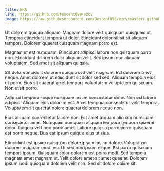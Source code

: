 ```yaml
---
title: ERA
link: https://github.com/Descent098/ezcv
image: https://raw.githubusercontent.com/Descent098/ezcv/master/.github/logo.png
---
```


Ut dolorem quiquia aliquam. Magnam dolore velit quisquam quisquam ut. Tempora etincidunt tempora ut dolor. Etincidunt dolor sit sit sit aliquam tempora. Dolorem quaerat quisquam magnam porro est.

Magnam ut est numquam. Etincidunt adipisci labore non quisquam porro non. Etincidunt dolorem dolor aliquam velit. Sed ipsum non aliquam voluptatem. Sed amet sit aliquam quiquia.

Sit dolor etincidunt dolorem quiquia sed velit magnam. Est dolorem amet neque. Amet dolorem ut etincidunt sit dolor sed sed. Aliquam tempora eius ut porro. Eius sit quaerat amet tempora voluptatem voluptatem quisquam. Non ut sit porro.

Adipisci tempora neque numquam ipsum consectetur dolor. Non est labore adipisci. Aliquam eius dolorem est. Amet tempora consectetur velit tempora. Voluptatem sit quaerat dolore quaerat dolorem neque non.

Eius aliquam consectetur labore non. Est amet aliquam aliquam numquam consectetur amet. Numquam numquam aliquam tempora tempora quaerat dolor. Quiquia velit non porro amet. Labore quiquia porro porro quisquam est porro neque. Eius est ipsum quiquia eius ut eius.

Etincidunt est ipsum quisquam dolore ipsum ipsum dolore. Voluptatem dolorem magnam modi est. Ut sed non ipsum neque. Est porro quisquam tempora ipsum. Quisquam dolor dolorem est porro modi. Sed tempora magnam amet magnam ut. Velit dolore amet sit amet quaerat. Dolorem ipsum modi quisquam dolorem velit non. Sed sit dolore dolore sit.
    